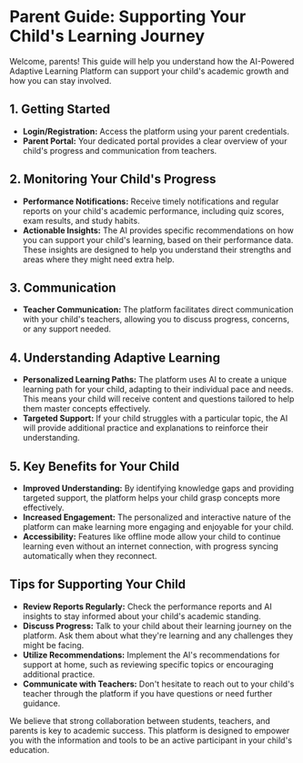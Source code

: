 # Parent Guide: Supporting Your Child's Learning Journey

Welcome, parents! This guide will help you understand how the AI-Powered Adaptive Learning Platform can support your child's academic growth and how you can stay involved.

## 1. Getting Started

-   **Login/Registration:** Access the platform using your parent credentials.
-   **Parent Portal:** Your dedicated portal provides a clear overview of your child's progress and communication from teachers.

## 2. Monitoring Your Child's Progress

-   **Performance Notifications:** Receive timely notifications and regular reports on your child's academic performance, including quiz scores, exam results, and study habits.
-   **Actionable Insights:** The AI provides specific recommendations on how you can support your child's learning, based on their performance data. These insights are designed to help you understand their strengths and areas where they might need extra help.

## 3. Communication

-   **Teacher Communication:** The platform facilitates direct communication with your child's teachers, allowing you to discuss progress, concerns, or any support needed.

## 4. Understanding Adaptive Learning

-   **Personalized Learning Paths:** The platform uses AI to create a unique learning path for your child, adapting to their individual pace and needs. This means your child will receive content and questions tailored to help them master concepts effectively.
-   **Targeted Support:** If your child struggles with a particular topic, the AI will provide additional practice and explanations to reinforce their understanding.

## 5. Key Benefits for Your Child

-   **Improved Understanding:** By identifying knowledge gaps and providing targeted support, the platform helps your child grasp concepts more effectively.
-   **Increased Engagement:** The personalized and interactive nature of the platform can make learning more engaging and enjoyable for your child.
-   **Accessibility:** Features like offline mode allow your child to continue learning even without an internet connection, with progress syncing automatically when they reconnect.

## Tips for Supporting Your Child

-   **Review Reports Regularly:** Check the performance reports and AI insights to stay informed about your child's academic standing.
-   **Discuss Progress:** Talk to your child about their learning journey on the platform. Ask them about what they're learning and any challenges they might be facing.
-   **Utilize Recommendations:** Implement the AI's recommendations for support at home, such as reviewing specific topics or encouraging additional practice.
-   **Communicate with Teachers:** Don't hesitate to reach out to your child's teacher through the platform if you have questions or need further guidance.

We believe that strong collaboration between students, teachers, and parents is key to academic success. This platform is designed to empower you with the information and tools to be an active participant in your child's education.
